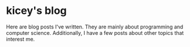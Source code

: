 # kicey's blog

Here are blog posts I've written. They are mainly about programming and computer science. Additionally, I have a few posts about other topics that interest me.
